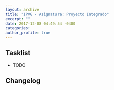 ```yaml
---
layout: archive
title: "IPVG - Asignatura: Proyecto Integrado"
excerpt: ""
date: 2017-12-08 04:49:54 -0400
categories: 
author_profile: true
---
```


## Tasklist

- TODO

## Changelog

